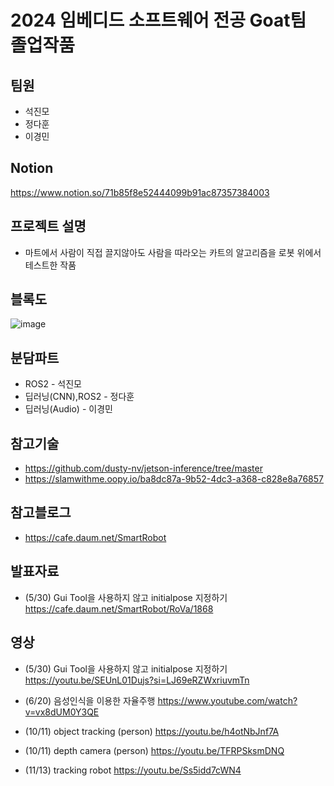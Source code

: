 # 2024 임베디드 소프트웨어 전공 Goat팀 졸업작품

## 팀원
* 석진모  
* 정다훈
* 이경민
## Notion
https://www.notion.so/71b85f8e52444099b91ac87357384003


## 프로젝트 설명
- 마트에서 사람이 직접 끌지않아도 사람을 따라오는 카트의 알고리즘을 로봇 위에서 테스트한 작품


## 블록도
![image](https://github.com/user-attachments/assets/4efca7f3-0fed-4c61-af59-6869a5dd234a)




## 분담파트
* ROS2 - 석진모
* 딥러닝(CNN),ROS2 - 정다훈
* 딥러닝(Audio) - 이경민

## 참고기술
* https://github.com/dusty-nv/jetson-inference/tree/master
* https://slamwithme.oopy.io/ba8dc87a-9b52-4dc3-a368-c828e8a76857
## 참고블로그
* https://cafe.daum.net/SmartRobot



## 발표자료
* (5/30) Gui Tool을 사용하지 않고 initialpose 지정하기
https://cafe.daum.net/SmartRobot/RoVa/1868

## 영상
* (5/30) Gui Tool을 사용하지 않고 initialpose 지정하기
https://youtu.be/SEUnL01Dujs?si=LJ69eRZWxriuvmTn

* (6/20) 음성인식을 이용한 자율주행
https://www.youtube.com/watch?v=vx8dUM0Y3QE

* (10/11) object tracking (person)
https://youtu.be/h4otNbJnf7A

* (10/11) depth camera (person)
https://youtu.be/TFRPSksmDNQ

* (11/13) tracking robot
https://youtu.be/Ss5idd7cWN4
